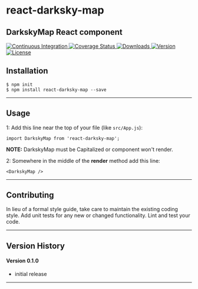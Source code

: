 react-darksky-map
==
DarkskyMap React component
--

<p align="left">
  <a href="https://circleci.com/gh/stebogit/react-darksky-map">
    <img src="https://img.shields.io/circleci/project/github/stebogit/react-darksky-map.svg" alt="Continuous Integration">
  </a>
  <a href="https://codecov.io/gh//react-darksky-map">
    <img src="https://codecov.io/gh//react-darksky-map/branch/master/graph/badge.svg" alt="Coverage Status">
  </a>
  <a href="https://npmjs.org/package/react-darksky-map">
    <img src="http://img.shields.io/npm/dt/react-darksky-map.svg?style=flat-square" alt="Downloads">
  </a>
  <a href="https://npmjs.org/package/react-darksky-map">
    <img src="http://img.shields.io/npm/v/react-darksky-map.svg?style=flat-square" alt="Version">
  </a>
  <a href="https://npmjs.com/package/react-darksky-map">
    <img src="https://img.shields.io/github/license/stebogit/react-darksky-map.svg" alt="License"></a>
  </a>
</p>

## Installation

    $ npm init
    $ npm install react-darksky-map --save
  
* * *

## Usage

1: Add this line near the top of your file (like ```src/App.js```):

```
import DarkskyMap from 'react-darksky-map';
```

__NOTE:__ DarkskyMap must be Capitalized or component won't render.

2: Somewhere in the middle of the __render__ method add this line:

```
<DarkskyMap />
```

* * *

## Contributing

In lieu of a formal style guide, take care to maintain the existing coding style.
Add unit tests for any new or changed functionality. Lint and test your code.

* * *

## Version History

#### Version 0.1.0 

* initial release

* * *